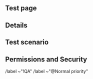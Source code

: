 ## Test page

<!-- What page do we test? -->

## Details

<!-- How are we going to test the page? -->

## Test scenario

<!-- What test scenario should we use for our test case? -->

## Permissions and Security

<!-- What permissions are required to perform the described actions? Are they consistent with the existing permissions as documented for users, groups, and projects as appropriate? Is the proposed behavior consistent between the UI, API, and other access methods (e.g. email replies)? -->


/label ~"!QA"
/label ~"@Normal priority" 